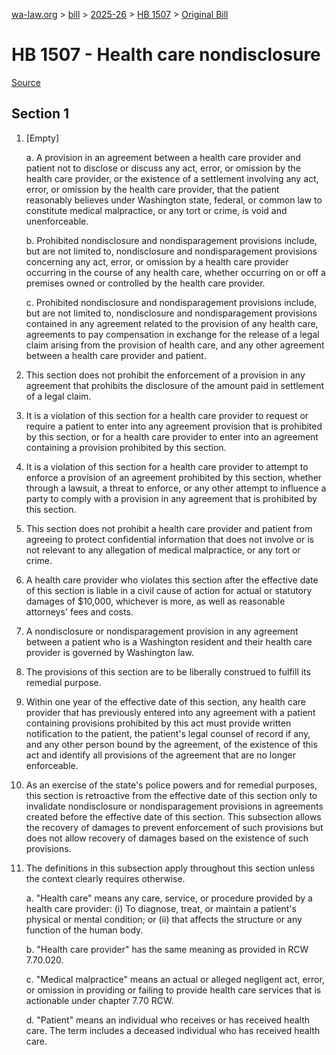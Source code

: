 [wa-law.org](/) > [bill](/bill/) > [2025-26](/bill/2025-26/) > [HB 1507](/bill/2025-26/hb/1507/) > [Original Bill](/bill/2025-26/hb/1507/1/)

# HB 1507 - Health care nondisclosure

[Source](http://lawfilesext.leg.wa.gov/biennium/2025-26/Pdf/Bills/House%20Bills/1507.pdf)

## Section 1
1. [Empty]

    a. A provision in an agreement between a health care provider and patient not to disclose or discuss any act, error, or omission by the health care provider, or the existence of a settlement involving any act, error, or omission by the health care provider, that the patient reasonably believes under Washington state, federal, or common law to constitute medical malpractice, or any tort or crime, is void and unenforceable.

    b. Prohibited nondisclosure and nondisparagement provisions include, but are not limited to, nondisclosure and nondisparagement provisions concerning any act, error, or omission by a health care provider occurring in the course of any health care, whether occurring on or off a premises owned or controlled by the health care provider.

    c. Prohibited nondisclosure and nondisparagement provisions include, but are not limited to, nondisclosure and nondisparagement provisions contained in any agreement related to the provision of any health care, agreements to pay compensation in exchange for the release of a legal claim arising from the provision of health care, and any other agreement between a health care provider and patient.

2. This section does not prohibit the enforcement of a provision in any agreement that prohibits the disclosure of the amount paid in settlement of a legal claim.

3. It is a violation of this section for a health care provider to request or require a patient to enter into any agreement provision that is prohibited by this section, or for a health care provider to enter into an agreement containing a provision prohibited by this section.

4. It is a violation of this section for a health care provider to attempt to enforce a provision of an agreement prohibited by this section, whether through a lawsuit, a threat to enforce, or any other attempt to influence a party to comply with a provision in any agreement that is prohibited by this section.

5. This section does not prohibit a health care provider and patient from agreeing to protect confidential information that does not involve or is not relevant to any allegation of medical malpractice, or any tort or crime.

6. A health care provider who violates this section after the effective date of this section is liable in a civil cause of action for actual or statutory damages of $10,000, whichever is more, as well as reasonable attorneys' fees and costs.

7. A nondisclosure or nondisparagement provision in any agreement between a patient who is a Washington resident and their health care provider is governed by Washington law.

8. The provisions of this section are to be liberally construed to fulfill its remedial purpose.

9. Within one year of the effective date of this section, any health care provider that has previously entered into any agreement with a patient containing provisions prohibited by this act must provide written notification to the patient, the patient's legal counsel of record if any, and any other person bound by the agreement, of the existence of this act and identify all provisions of the agreement that are no longer enforceable.

10. As an exercise of the state's police powers and for remedial purposes, this section is retroactive from the effective date of this section only to invalidate nondisclosure or nondisparagement provisions in agreements created before the effective date of this section. This subsection allows the recovery of damages to prevent enforcement of such provisions but does not allow recovery of damages based on the existence of such provisions.

11. The definitions in this subsection apply throughout this section unless the context clearly requires otherwise.

    a. "Health care" means any care, service, or procedure provided by a health care provider: (i) To diagnose, treat, or maintain a patient's physical or mental condition; or (ii) that affects the structure or any function of the human body.

    b. "Health care provider" has the same meaning as provided in RCW 7.70.020.

    c. "Medical malpractice" means an actual or alleged negligent act, error, or omission in providing or failing to provide health care services that is actionable under chapter 7.70 RCW.

    d. "Patient" means an individual who receives or has received health care. The term includes a deceased individual who has received health care.
